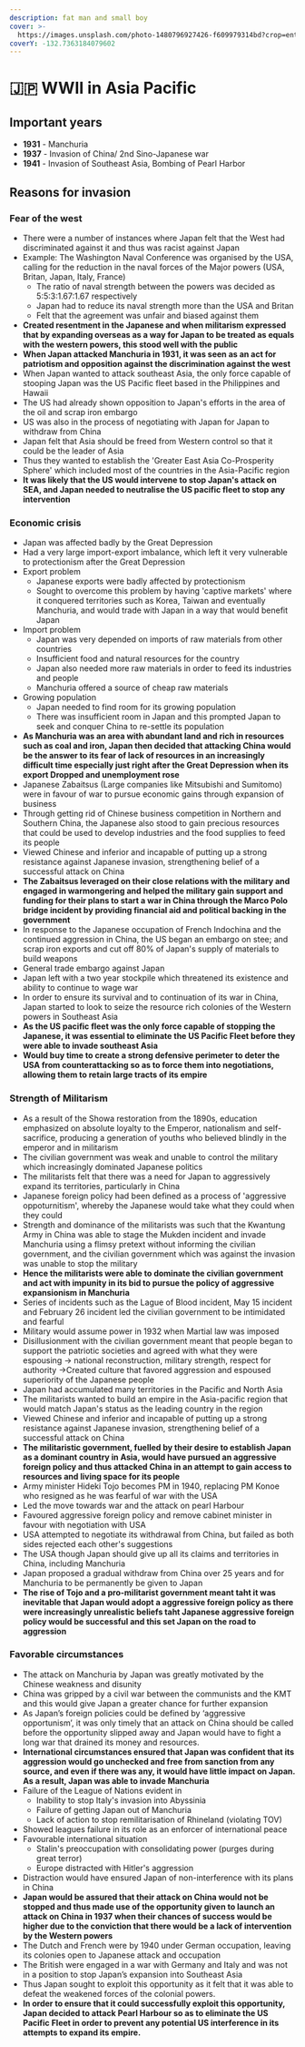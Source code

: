 ```yaml
---
description: fat man and small boy
cover: >-
  https://images.unsplash.com/photo-1480796927426-f609979314bd?crop=entropy&cs=tinysrgb&fm=jpg&ixid=MnwxOTcwMjR8MHwxfHNlYXJjaHwxfHxqYXBhbnxlbnwwfHx8fDE2NTk1ODY4NjI&ixlib=rb-1.2.1&q=80
coverY: -132.7363184079602
---
```


# 🇯🇵 WWII in Asia Pacific

## Important years

* **1931** - Manchuria
* **1937** - Invasion of China/ 2nd Sino-Japanese war
* **1941** - Invasion of Southeast Asia, Bombing of Pearl Harbor

## Reasons for invasion

### Fear of the west

* There were a number of instances where Japan felt that the West had discriminated against it and thus was racist against Japan
* Example: The Washington Naval Conference was organised by the USA, calling for the reduction in the naval forces of the Major powers (USA, Britan, Japan, Italy, France)
  * The ratio of naval strength between the powers was decided as 5:5:3:1.67:1.67 respectively
  * Japan had to reduce its naval strength more than the USA and Britan
  * Felt that the agreement was unfair and biased against them
* **Created resentment in the Japanese  and when militarism expressed that by expanding overseas as a way for Japan to be treated as equals with the western powers, this stood well with the public**
* **When Japan attacked Manchuria in 1931, it was seen as an act for patriotism and opposition against the discrimination against the west**
* When Japan wanted to attack southeast Asia, the only force capable of stooping Japan was the US Pacific fleet based in the Philippines and Hawaii
* The US had already shown opposition to Japan's efforts in the area of the oil and scrap iron embargo
* US was also in the process of negotiating with Japan for Japan to withdraw from China
* Japan felt that Asia should be freed from Western control so that it could be the leader of Asia
* Thus they wanted to establish the 'Greater East Asia Co-Prosperity Sphere' which included most of the countries in the Asia-Pacific region
* **It was likely that the US would intervene to stop Japan's attack on SEA, and Japan needed to neutralise the US pacific fleet to stop any intervention**

### Economic crisis

* Japan was affected badly by the Great Depression
* Had a very large import-export imbalance, which left it very vulnerable to protectionism after the Great Depression
* Export problem
  * Japanese exports were badly affected by protectionism
  * Sought to overcome this problem by having 'captive markets' where it conquered territories such as Korea, Taiwan and eventually Manchuria, and would trade with Japan in a way that would benefit Japan
* Import problem
  * Japan was very depended on imports of raw materials from other countries
  * Insufficient food and natural resources for the country
  * Japan also needed more raw materials in order to feed its industries and people
  * Manchuria offered a source of cheap raw materials
* Growing population
  * Japan needed to find room for its growing population
  * There was insufficient room in Japan and this prompted Japan to seek and conquer China to re-settle its population
* **As Manchuria was an area with abundant land and rich in resources such as coal and iron, Japan then decided that attacking China would be the answer to its fear of lack of resources in an increasingly difficult time especially just right after the Great Depression when its export Dropped and unemployment rose**
* Japanese Zabaitsus (Large companies like Mitsubishi and Sumitomo) were in favour of war to pursue economic gains through expansion of business
* Through getting rid of Chinese business competition in Northern and Southern China, the Japanese also stood to gain precious resources that could be used to develop industries and the food supplies to feed its people
* Viewed Chinese and inferior and incapable of putting up a strong resistance against Japanese invasion, strengthening belief of a successful attack on China
* **The Zabaitsus leveraged on their close relations with the military and engaged in warmongering and helped the military gain support and funding for their plans to start a war in China through the Marco Polo bridge incident by providing financial aid and political backing in the government**
* In response to the Japanese occupation of French Indochina and the continued aggression in China, the US began an embargo on stee; and scrap iron exports and cut off 80% of Japan's supply of materials to build weapons
* General trade embargo against Japan
* Japan left with a two year stockpile which threatened its existence and ability to continue to wage war
* In order to ensure its survival and to continuation of its war in China, Japan started to look to seize the resource rich colonies of the Western powers in Southeast Asia
* **As the US pacific fleet was the only force capable of stopping the Japanese, it was essential to eliminate the US Pacific Fleet before they were able to invade southeast Asia**
* **Would buy time to create a strong defensive perimeter to deter the USA from counterattacking so as to force them into negotiations, allowing them to retain large tracts of its empire**

### Strength of Militarism

* As a result of the Showa restoration from the 1890s, education emphasized on absolute loyalty to the Emperor, nationalism and self-sacrifice, producing a generation of youths who believed blindly in the emperor and in militarism
* The civilian government was weak and unable to control the military which increasingly dominated Japanese politics
* The militarists felt that there was a need for Japan to aggressively expand its territories, particularly in China
* Japanese foreign policy had been defined as a process of 'aggressive oppoturnitism', whereby the Japanese would take what they could when they could
* Strength and dominance of the militarists was such that the Kwantung Army in China was able to stage the Mukden incident and invade Manchuria using a flimsy pretext without informing the civilian government, and the civilian government which was against the invasion was unable to stop the military
* **Hence the militarists were able to dominate the civilian government and act with impunity in its bid to pursue the policy of aggressive expansionism in Manchuria**
* Series of incidents such as the Lague of Blood incident, May 15 incident and February 26 incident led the civilian government to be intimidated and fearful
* Military would assume power in 1932 when Martial law was imposed
* Disillusionment with the civilian government meant that people began to support the patriotic societies and agreed with what they were espousing -> national reconstruction, military strength, respect for authority ->Created culture that favored aggression and espoused superiority of the Japanese people
* Japan had accumulated many territories in the Pacific and North Asia
* The militarists wanted to build an empire in the Asia-pacific region that would match Japan's status as the leading country in the region
* Viewed Chinese and inferior and incapable of putting up a strong resistance against Japanese invasion, strengthening belief of a successful attack on China
* **The militaristic government, fuelled by their desire to establish Japan as a dominant country in Asia, would have pursued an aggressive foreign policy and thus attacked China in an attempt to gain access to resources and living space for its people**
* Army minister Hideki Tojo becomes PM in 1940, replacing PM Konoe who resigned as he was fearful of war with the USA
* Led the move towards war and the attack on pearl Harbour
* Favoured aggressive foreign policy and remove cabinet minister in favour with negotiation with USA
* USA attempted to negotiate its withdrawal from China, but failed as both sides rejected each other's suggestions
* The USA though Japan should give up all its claims and territories in China, including Manchuria
* Japan proposed a gradual withdraw from China over 25 years and for Manchuria to be permanently be given to Japan
* **The rise of Tojo and a pro-militarist government meant taht it was inevitable that Japan would adopt a aggressive foreign policy as there were increasingly unrealistic beliefs taht Japanese aggressive foreign policy would be successful and this set Japan on the road to aggression**

### Favorable circumstances

* The attack on Manchuria by Japan was greatly motivated by the Chinese weakness and disunity
* China was gripped by a civil war between the communists and  the KMT and this would give Japan a greater chance for further expansion
* As Japan’s foreign policies could be defined by ‘aggressive opportunism’, it was only timely that an attack on China should be called before the opportunity slipped away and Japan would have to fight a long war that drained its money and resources.
* **International circumstances ensured that Japan was confident that its aggression would go unchecked and free from sanction from any source, and even if there was any, it would have little impact on Japan. As a result, Japan was able to invade Manchuria**
* Failure of the League of Nations evident in&#x20;
  * Inability to stop Italy's invasion into Abyssinia
  * Failure of getting Japan out of Manchuria
  * Lack of action to stop remilitarisation of Rhineland (violating TOV)
* Showed leagues failure in its role as an enforcer of international peace
* Favourable international situation
  * Stalin's preoccupation with consolidating power (purges during great terror)
  * Europe distracted with Hitler's aggression
* Distraction would have ensured Japan of non-interference with its plans in China
* **Japan would be assured that their attack on China would not be stopped and thus made use of the opportunity given to launch an attack on China in 1937 when their chances of success would be higher due to the conviction that there would be a lack of intervention by the Western powers**
* The Dutch and French were by 1940 under German occupation, leaving its colonies open to Japanese attack and occupation
* &#x20;The British were engaged in a war with Germany and Italy and was not in a position to stop Japan’s expansion into Southeast Asia
* Thus Japan sought to exploit this opportunity as it felt that it was able to defeat the weakened forces of the colonial powers.
* **In order to ensure that it could successfully exploit this opportunity, Japan decided to attack Pearl Harbour so as to eliminate the US Pacific Fleet in order to prevent any potential US interference in its attempts to expand its empire.**

